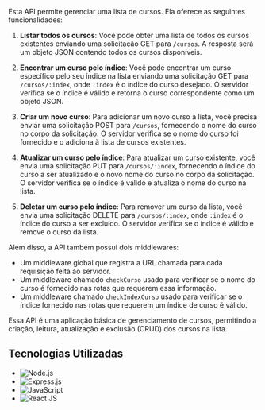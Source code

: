 Esta API permite gerenciar uma lista de cursos. Ela oferece as seguintes funcionalidades:

1. **Listar todos os cursos**: Você pode obter uma lista de todos os cursos existentes enviando uma solicitação GET para `/cursos`. A resposta será um objeto JSON contendo todos os cursos disponíveis.

2. **Encontrar um curso pelo índice**: Você pode encontrar um curso específico pelo seu índice na lista enviando uma solicitação GET para `/cursos/:index`, onde `:index` é o índice do curso desejado. O servidor verifica se o índice é válido e retorna o curso correspondente como um objeto JSON.

3. **Criar um novo curso**: Para adicionar um novo curso à lista, você precisa enviar uma solicitação POST para `/cursos`, fornecendo o nome do curso no corpo da solicitação. O servidor verifica se o nome do curso foi fornecido e o adiciona à lista de cursos existentes.

4. **Atualizar um curso pelo índice**: Para atualizar um curso existente, você envia uma solicitação PUT para `/cursos/:index`, fornecendo o índice do curso a ser atualizado e o novo nome do curso no corpo da solicitação. O servidor verifica se o índice é válido e atualiza o nome do curso na lista.

5. **Deletar um curso pelo índice**: Para remover um curso da lista, você envia uma solicitação DELETE para `/cursos/:index`, onde `:index` é o índice do curso a ser excluído. O servidor verifica se o índice é válido e remove o curso da lista.

Além disso, a API também possui dois middlewares:

- Um middleware global que registra a URL chamada para cada requisição feita ao servidor.
- Um middleware chamado `checkCurso` usado para verificar se o nome do curso é fornecido nas rotas que requerem essa informação.
- Um middleware chamado `checkIndexCurso` usado para verificar se o índice fornecido nas rotas que requerem um índice de curso é válido.

Essa API é uma aplicação básica de gerenciamento de cursos, permitindo a criação, leitura, atualização e exclusão (CRUD) dos cursos na lista.

## Tecnologias Utilizadas

- ![Node.js](https://img.icons8.com/color/48/000000/nodejs.png)
- ![Express.js](https://img.icons8.com/color/48/000000/express.png)
- ![JavaScript](https://img.icons8.com/color/48/000000/javascript.png)
- ![React JS](https://img.icons8.com/color/48/000000/react-native.png)


